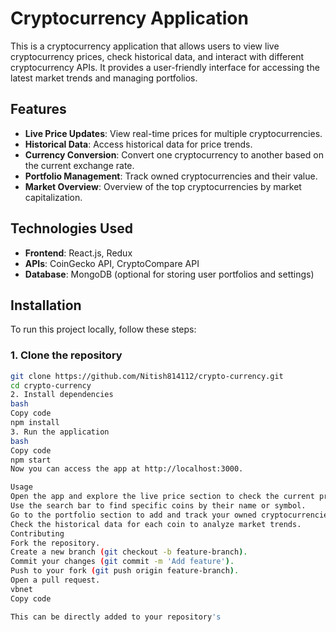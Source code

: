 # Cryptocurrency Application

This is a cryptocurrency application that allows users to view live cryptocurrency prices, check historical data, and interact with different cryptocurrency APIs. It provides a user-friendly interface for accessing the latest market trends and managing portfolios.

## Features

- **Live Price Updates**: View real-time prices for multiple cryptocurrencies.
- **Historical Data**: Access historical data for price trends.
- **Currency Conversion**: Convert one cryptocurrency to another based on the current exchange rate.
- **Portfolio Management**: Track owned cryptocurrencies and their value.
- **Market Overview**: Overview of the top cryptocurrencies by market capitalization.

## Technologies Used

- **Frontend**: React.js, Redux
- **APIs**: CoinGecko API, CryptoCompare API
- **Database**: MongoDB (optional for storing user portfolios and settings)

## Installation

To run this project locally, follow these steps:

### 1. Clone the repository
```bash
git clone https://github.com/Nitish814112/crypto-currency.git
cd crypto-currency
2. Install dependencies
bash
Copy code
npm install
3. Run the application
bash
Copy code
npm start
Now you can access the app at http://localhost:3000.

Usage
Open the app and explore the live price section to check the current prices of cryptocurrencies.
Use the search bar to find specific coins by their name or symbol.
Go to the portfolio section to add and track your owned cryptocurrencies.
Check the historical data for each coin to analyze market trends.
Contributing
Fork the repository.
Create a new branch (git checkout -b feature-branch).
Commit your changes (git commit -m 'Add feature').
Push to your fork (git push origin feature-branch).
Open a pull request.
vbnet
Copy code

This can be directly added to your repository's
